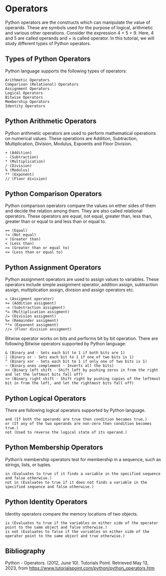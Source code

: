 # Operators

Python operators are the constructs which can manipulate the value of operands. These are symbols used for the purpose of logical, arithmetic and various other operations. Consider the expression 4 + 5 = 9. Here, 4 and 5 are called operands and + is called operator. In this tutorial, we will study different types of Python operators.

## Types of Python Operators

Python language supports the following types of operators:

    Arithmetic Operators
    Comparison (Relational) Operators
    Assignment Operators
    Logical Operators
    Bitwise Operators
    Membership Operators
    Identity Operators

## Python Arithmetic Operators

Python arithmetic operators are used to perform mathematical operations on numerical values. These operations are Addition, Subtraction, Multiplication, Division, Modulus, Expoents and Floor Division.

    + (Addition)
    - (Subtraction)
    * (Multiplication)
    / (Division)
    % (Modulus)
    ** (Exponent)
    // (Floor division)

## Python Comparison Operators

Python comparison operators compare the values on either sides of them and decide the relation among them. They are also called relational operators. These operators are equal, not equal, greater than, less than, greater than or equal to and less than or equal to.

    == (Equal)
    != (Not equal)
    > (Greater than)
    < (Less than)
    >= (Greater than or equal to)
    <= (Less than or equal to)

## Python Assignment Operators

Python assignment operators are used to assign values to variables. These operators include simple assignment operator, addition assign, subtraction assign, multiplication assign, division and assign operators etc.

    = (Assigment operator)
    += (Addition assigment)
    -= (Substraction assigment)
    *= (Multiplication assigment)
    /= (Division assigment)
    %= (Remainder assigment)
    **= (Exponent assigment)
    //= (Floor division assigment)

Bitwise operator works on bits and performs bit by bit operation. There are following Bitwise operators supported by Python language:

    & (Binary and - Sets each bit to 1 if both bits are 1)
    | (Binary or - Sets each bit to 1 if one of two bits is 1)
    ^ (Binary xor - Sets each bit to 1 if only one of two bits is 1)
    ~ (Binary ones complement - Inverts all the bits)
    << (Binary left shift - Shift left by pushing zeros in from the right and let the leftmost bits fall off)
    >> (Binary right shift - Shift right by pushing copies of the leftmost bit in from the left, and let the rightmost bits fall off)

## Python Logical Operators

There are following logical operators supported by Python language.

    and (If both the operands are true then condition becomes true.)
    or (If any of the two operands are non-zero then condition becomes true.)
    not (Used to reverse the logical state of its operand.)

## Python Membership Operators

Python’s membership operators test for membership in a sequence, such as strings, lists, or tuples.

    in (Evaluates to true if it finds a variable in the specified sequence and false otherwise.)
    not in (Evaluates to true if it does not finds a variable in the specified sequence and false otherwise.)

## Python Identity Operators

Identity operators compare the memory locations of two objects.

    is (Evaluates to true if the variables on either side of the operator point to the same object and false otherwise.)
    is not (Evaluates to false if the variables on either side of the operator point to the same object and true otherwise.) 

## Bibliography

Python - Operators. (2012, June 10). Tutorials Point. Retrieved May 13, 2023, from https://www.tutorialspoint.com/python/python_operators.htm